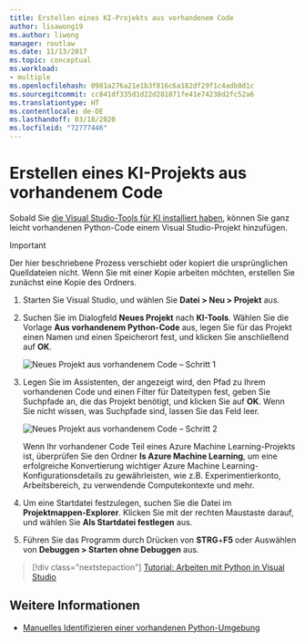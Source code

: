 ```yaml
---
title: Erstellen eines KI-Projekts aus vorhandenem Code
author: lisawong19
ms.author: liwong
manager: routlaw
ms.date: 11/13/2017
ms.topic: conceptual
ms.workload:
- multiple
ms.openlocfilehash: 0981a276a21e1b3f816c6a182df29f1c4adb0d1c
ms.sourcegitcommit: cc841df335d1d22d281871fe41e74238d2fc52a6
ms.translationtype: HT
ms.contentlocale: de-DE
ms.lasthandoff: 03/18/2020
ms.locfileid: "72777446"
---
```

# <a name="create-an-ai-project-from-existing-code"></a>Erstellen eines KI-Projekts aus vorhandenem Code

Sobald Sie [die Visual Studio-Tools für KI installiert haben](installation.md), können Sie ganz leicht vorhandenen Python-Code einem Visual Studio-Projekt hinzufügen.

> [!Important]
> Der hier beschriebene Prozess verschiebt oder kopiert die ursprünglichen Quelldateien nicht. Wenn Sie mit einer Kopie arbeiten möchten, erstellen Sie zunächst eine Kopie des Ordners.

1. Starten Sie Visual Studio, und wählen Sie **Datei > Neu > Projekt** aus.

2. Suchen Sie im Dialogfeld **Neues Projekt** nach **KI-Tools**. Wählen Sie die Vorlage **Aus vorhandenem Python-Code** aus, legen Sie für das Projekt einen Namen und einen Speicherort fest, und klicken Sie anschließend auf **OK**.

   ![Neues Projekt aus vorhandenem Code – Schritt 1](media/create-project-existing/new-ai-project.png)

3. Legen Sie im Assistenten, der angezeigt wird, den Pfad zu Ihrem vorhandenen Code und einen Filter für Dateitypen fest, geben Sie Suchpfade an, die das Projekt benötigt, und klicken Sie auf **OK**. Wenn Sie nicht wissen, was Suchpfade sind, lassen Sie das Feld leer.

   ![Neues Projekt aus vorhandenem Code – Schritt 2](media/create-project-existing/azurebatch-newproject.png)

   Wenn Ihr vorhandener Code Teil eines Azure Machine Learning-Projekts ist, überprüfen Sie den Ordner **Is Azure Machine Learning**, um eine erfolgreiche Konvertierung wichtiger Azure Machine Learning-Konfigurationsdetails zu gewährleisten, wie z.B. Experimentierkonto, Arbeitsbereich, zu verwendende Computekontexte und mehr.

4. Um eine Startdatei festzulegen, suchen Sie die Datei im **Projektmappen-Explorer**. Klicken Sie mit der rechten Maustaste darauf, und wählen Sie **Als Startdatei festlegen** aus.

5. Führen Sie das Programm durch Drücken von **STRG**+**F5** oder Auswählen von **Debuggen > Starten ohne Debuggen** aus.

> [!div class="nextstepaction"]
> [Tutorial: Arbeiten mit Python in Visual Studio](../python/tutorial-working-with-python-in-visual-studio-step-00-installation.md)

## <a name="see-also"></a>Weitere Informationen

- [Manuelles Identifizieren einer vorhandenen Python-Umgebung](../python/managing-python-environments-in-visual-studio.md#manually-identify-an-existing-environment)
